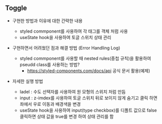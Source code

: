 ## Toggle
  - 구현한 방법과 이유에 대한 간략한 내용
    * styled commponent를 사용하여 각 태그를 객체 처럼 사용
    * useState hook을 사용하여 토글 스위치 상태 관리

  - 구현하면서 어려웠던 점과 해결 방법 (Error Handling Log)
    * styled commponent를 사용할 때 nested rules(중첩 규칙)을 활용하여 pseudd class를 사용하는 방법? 
      - https://styled-components.com/docs/api 공식 문서 활용(예제)

  - 자세한 실행 방법
    * ladel : 수도 선택자를 사용하여 원 모형의 스위치 처럼 만듬
    * input : z-imdex를 사용하여 토글 스위치 뒤로 보이지 않게 숨기고 클릭 하면 좌에서 우로 이동과 배경색을 변경
    * useState hook을 사용하여 input(type checkbox)를 디폴트 값으로 false 클릭하면 상태 값을 true를 변경 하여 상태 관리를 함

